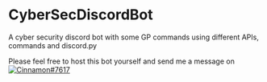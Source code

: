 # CyberSecDiscordBot

A cyber security discord bot with some GP commands using different APIs, commands and discord.py

Please feel free to host this bot yourself and send me a message on [![Cinnamon#7617](https://img.shields.io/badge/Discord-Cinnamon%237617-blue?style=plastic&logo=discord.svg)](https://discord.com/)
